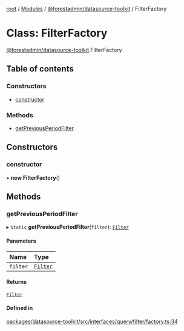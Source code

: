 [root](../README.md) / [Modules](../modules.md) / [@forestadmin/datasource-toolkit](../modules/forestadmin_datasource_toolkit.md) / FilterFactory

# Class: FilterFactory

[@forestadmin/datasource-toolkit](../modules/forestadmin_datasource_toolkit.md).FilterFactory

## Table of contents

### Constructors

- [constructor](forestadmin_datasource_toolkit.FilterFactory.md#constructor)

### Methods

- [getPreviousPeriodFilter](forestadmin_datasource_toolkit.FilterFactory.md#getpreviousperiodfilter)

## Constructors

### constructor

• **new FilterFactory**()

## Methods

### getPreviousPeriodFilter

▸ `Static` **getPreviousPeriodFilter**(`filter`): [`Filter`](forestadmin_datasource_toolkit.Filter.md)

#### Parameters

| Name | Type |
| :------ | :------ |
| `filter` | [`Filter`](forestadmin_datasource_toolkit.Filter.md) |

#### Returns

[`Filter`](forestadmin_datasource_toolkit.Filter.md)

#### Defined in

[packages/datasource-toolkit/src/interfaces/query/filter/factory.ts:34](https://github.com/ForestAdmin/agent-nodejs/blob/ab7dfd8/packages/datasource-toolkit/src/interfaces/query/filter/factory.ts#L34)
